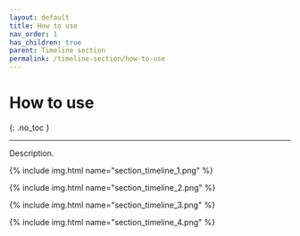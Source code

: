 ```yaml
---
layout: default
title: How to use
nav_order: 1
has_children: true
parent: Timeline section
permalink: /timeline-section/how-to-use
---
```


# How to use
{: .no_toc }

---

Description.

{% include img.html name="section_timeline_1.png" %}

{% include img.html name="section_timeline_2.png" %}

{% include img.html name="section_timeline_3.png" %}

{% include img.html name="section_timeline_4.png" %}
